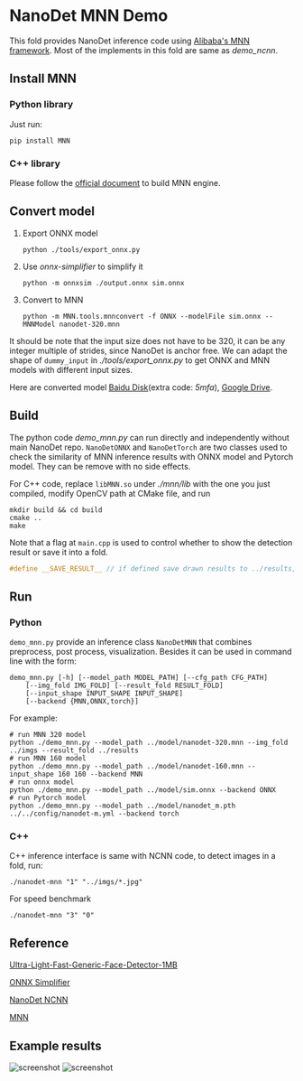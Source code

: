 # NanoDet MNN Demo

This fold provides NanoDet inference code using
[Alibaba's MNN framework](https://github.com/alibaba/MNN). Most of the implements in
this fold are same as *demo_ncnn*.

## Install MNN

### Python library

Just run:

``` shell
pip install MNN
```

### C++ library

Please follow the [official document](https://www.yuque.com/mnn/en/build_linux) to build MNN engine.

## Convert model

1. Export ONNX model

   ```shell
   python ./tools/export_onnx.py
   ```

2. Use *onnx-simplifier* to simplify it

   ``` shell
   python -m onnxsim ./output.onnx sim.onnx
   ```

3. Convert to MNN

   ``` shell
   python -m MNN.tools.mnnconvert -f ONNX --modelFile sim.onnx --MNNModel nanodet-320.mnn
   ```

It should be note that the input size does not have to be 320, it can be any integer multiple of strides,
since NanoDet is anchor free. We can adapt the shape of `dummy_input` in *./tools/export_onnx.py* to get ONNX and MNN models
with different input sizes.

Here are converted model [Baidu Disk](https://pan.baidu.com/s/1DE4_yo0xez6Wd95xv7NnDQ)(extra code: *5mfa*),
[Google Drive](https://drive.google.com/drive/folders/1dEdAXkof_lCusYBNrgbGzdLFZbDPMiFn?usp=sharing).

## Build

The python code *demo_mnn.py* can run directly and independently without main NanoDet repo.
`NanoDetONNX` and `NanoDetTorch` are two classes used to check the similarity of MNN inference results
with ONNX model and Pytorch model. They can be remove with no side effects.

For C++ code, replace `libMNN.so` under *./mnn/lib* with the one you just compiled, modify OpenCV path at CMake file,
and run

``` shell
mkdir build && cd build
cmake ..
make
```

Note that a flag at `main.cpp` is used to control whether to show the detection result or save it into a fold.

``` c++
#define __SAVE_RESULT__ // if defined save drawn results to ../results, else show it in windows
```

## Run

### Python

`demo_mnn.py` provide an inference class `NanoDetMNN` that combines preprocess, post process, visualization.
Besides it can be used in command line with the form:

```shell
demo_mnn.py [-h] [--model_path MODEL_PATH] [--cfg_path CFG_PATH]
    [--img_fold IMG_FOLD] [--result_fold RESULT_FOLD]
    [--input_shape INPUT_SHAPE INPUT_SHAPE]
    [--backend {MNN,ONNX,torch}]
```

For example:

``` shell
# run MNN 320 model
python ./demo_mnn.py --model_path ../model/nanodet-320.mnn --img_fold ../imgs --result_fold ../results
# run MNN 160 model
python ./demo_mnn.py --model_path ../model/nanodet-160.mnn --input_shape 160 160 --backend MNN
# run onnx model
python ./demo_mnn.py --model_path ../model/sim.onnx --backend ONNX
# run Pytorch model
python ./demo_mnn.py --model_path ../model/nanodet_m.pth ../../config/nanodet-m.yml --backend torch
```

### C++

C++ inference interface is same with NCNN code, to detect images in a fold, run:

``` shell
./nanodet-mnn "1" "../imgs/*.jpg"
```

For speed benchmark

``` shell
./nanodet-mnn "3" "0"
```

## Reference

[Ultra-Light-Fast-Generic-Face-Detector-1MB](https://github.com/Linzaer/Ultra-Light-Fast-Generic-Face-Detector-1MB/tree/master/MNN)

[ONNX Simplifier](https://github.com/daquexian/onnx-simplifier)

[NanoDet NCNN](https://github.com/RangiLyu/nanodet/tree/main/demo_ncnn)

[MNN](https://github.com/alibaba/MNN)

## Example results

![screenshot](./results/000252.jpg?raw=true)
![screenshot](./results/000258.jpg?raw=true)
